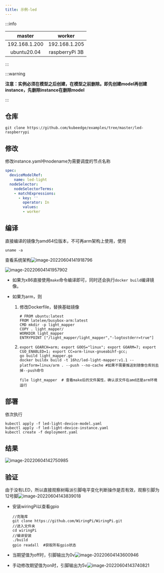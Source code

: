 ```yaml
---
title: 示例-led
---
```


:::info

|    master     |     worker     |
| :-----------: | :------------: |
| 192.168.1.200 | 192.168.1.205  |
|  ubuntu20.04  | raspberryPi 3B |

:::



:::warning

**注意：实例必须在模型之后创建，在模型之前删除。即先创建model再创建instance，先删除instance在删除model**

:::



## 仓库

~~~shell
git clone https://github.com/kubeedge/examples/tree/master/led-raspberrypi
~~~

## 修改

修改instance.yaml中nodename为需要调度的节点名称

~~~yaml
spec:
  deviceModelRef:
    name: led-light
  nodeSelector:
    nodeSelectorTerms:
    - matchExpressions:
      - key: ''
        operator: In
        values:
        - worker
~~~

## 编译

直接编译的镜像为amd64位版本，不可再arm架构上使用，使用

~~~shell
uname -a
~~~

查看系统架构![image-20220604141918796](/img/2022-5-28-KubeEdge-example-led/image-20220604141918796.png)

![image-20220604141957902](/img/2022-5-28-KubeEdge-example-led/image-20220604141957902.png)

* 如果为x86直接使用`make`命令编译即可，同时还会执行`docker build`编译镜像。

* 如果为arm，则

  1. 修改Dockerfile，替换基础镜像

     ~~~shell
     # FROM ubuntu:latest
     FROM latelee/busybox-arm:latest
     CMD mkdir -p light_mapper
     COPY . light_mapper/
     WORKDIR light_mapper
     ENTRYPOINT ["/light_mapper/light_mapper","-logtostderr=true"]
     ~~~

  2. ~~~shell
     export GOARCH=arm; export GOOS="linux"; export GOARM=7; export CGO_ENABLED=1; export CC=arm-linux-gnueabihf-gcc;
     go build light_mapper.go
     docker buildx build -t 16hz/led-light-mapper:v1.1 --platform=linux/arm . --push --no-cache	#如果不需要推送到镜像仓库则去掉--push命令
     ~~~

     ~~~shell
     file light_mapper	# 查看make后的文件属性，确认该文件在amd还是arm环境运行
     ~~~

## 部署

依次执行

~~~shell
kubectl apply -f led-light-device-model.yaml
kubectl apply -f led-light-device-instance.yaml
kubectl create -f deployment.yaml
~~~

## 结果

![image-20220604142750985](/img/2022-5-28-KubeEdge-example-led/image-20220604142750985.png)

## 验证

由于没有LED，所以直接观察树莓派引脚电平变化判断操作是否有效，观察引脚为12号脚![image-20220604143839018](/img/2022-5-28-KubeEdge-example-led/image-20220604143839018.png)

* 安装wiringPi以查看gpio

  ~~~shell
  //克隆库
  git clone https://github.com/WiringPi/WiringPi.git
  //进入文件夹
  cd wiringPi
  //编译安装
  ./build
  gpio readall	#获取所有gpio状态
  ~~~

* 当期望值为off时，引脚输出为0v![image-20220604143600946](/img/2022-5-28-KubeEdge-example-led/image-20220604143600946.png)

* 手动修改期望值为on时，引脚输出为5v![image-20220604143740821](/img/2022-5-28-KubeEdge-example-led/image-20220604143740821.png)
